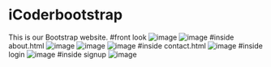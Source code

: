 # iCoderbootstrap
This is our Bootstrap website.
#front look
![image](https://user-images.githubusercontent.com/98249599/235341462-a9fbbd78-5609-4e38-8eeb-7bd16a801bb1.png)
![image](https://user-images.githubusercontent.com/98249599/235341473-8329e2a5-cabe-48e0-a24f-67752801d6af.png)
#inside about.html
![image](https://user-images.githubusercontent.com/98249599/235341515-1c0aada2-6174-46b0-890a-6e4fec5b9dea.png)
![image](https://user-images.githubusercontent.com/98249599/235341538-094e9eea-7165-4d94-b5f5-d5e311f24708.png)
![image](https://user-images.githubusercontent.com/98249599/235341545-5bcd1d42-0d39-49ea-847c-187310900a05.png)
#inside contact.html
![image](https://user-images.githubusercontent.com/98249599/235341559-0b345cbe-5e11-41e0-af28-3003c856b32b.png)
#inside login
![image](https://user-images.githubusercontent.com/98249599/235341586-a92d8732-659e-40d7-8212-2d674dd02ed5.png)
#inside signup
![image](https://user-images.githubusercontent.com/98249599/235341601-d6be818a-ed87-4983-a899-34906bcf2a63.png)

